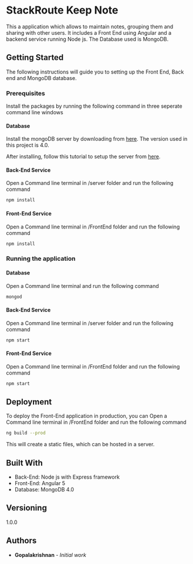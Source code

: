 # StackRoute Keep Note
This a application which allows to maintain notes, grouping them and sharing with other users. It includes a Front End using Angular and a backend service running Node js. The Database used is MongoDB.

## Getting Started
The following instructions will guide you to setting up the Front End, Back end and MongoDB database.

### Prerequisites

Install the packages by running the following command in three seperate command line windows

#### Database
Install the mongoDB server by downloading from [here](https://www.mongodb.com/download-center/community).
The version used in this project is 4.0.

After installing, follow this tutorial to setup the server from [here](https://docs.mongodb.com/manual/tutorial/install-mongodb-on-windows/).

#### Back-End Service
Open a Command line terminal in /server folder and run the following command
```bash
npm install
```

#### Front-End Service
Open a Command line terminal in /FrontEnd folder and run the following command
```bash
npm install
```

### Running the application

#### Database

Open a Command line terminal and run the following command
```bash
mongod
```

#### Back-End Service

Open a Command line terminal in /server folder and run the following command

```bash
npm start
```

#### Front-End Service

Open a Command line terminal in /FrontEnd folder and run the following command

```bash
npm start
```

## Deployment

To deploy the Front-End application in production, you can Open a Command line terminal in /FrontEnd folder and run the following command

```bash
ng build --prod
```

This will create a static files, which can be hosted in a server.


## Built With

* Back-End: Node js with Express framework
* Front-End: Angular 5
* Database: MongoDB 4.0


## Versioning

1.0.0 

## Authors

* **Gopalakrishnan** - *Initial work*
